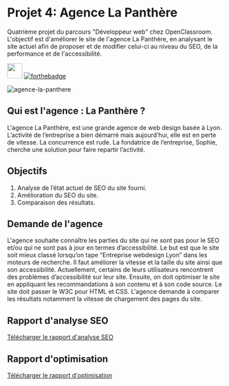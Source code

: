 # Projet 4: Agence La Panthère
Quatrième projet du parcours "Développeur web" chez OpenClassroom. L'objectif est d'améliorer le site de l'agence La Panthère, en analysant le site actuel afin de proposer et de modifier celui-ci au niveau du SEO, de la performance et de l'accessibilité. 

<img src="https://user-images.githubusercontent.com/98737248/217820102-740f89af-091a-4f3d-98ec-e1945db85bd3.svg" style="height:35px;"> [![forthebadge](https://forthebadge.com/images/badges/powered-by-coffee.svg)](https://forthebadge.com)

![agence-la-panthere](https://user-images.githubusercontent.com/98737248/217819401-d55df576-8b36-4faf-9951-6ac00f07cf95.jpg)

## Qui est l'agence : La Panthère ?
L'agence La Panthère, est une grande agence de web design basée à Lyon. L’activité de l’entreprise a bien démarré mais aujourd’hui, elle est en perte de vitesse. La concurrence est rude. La fondatrice de l’entreprise, Sophie, cherche une solution pour faire repartir l’activité.

## Objectifs
1. Analyse de l’état actuel de SEO du site fourni.
2. Amélioration du SEO du site.
3. Comparaison des résultats.

## Demande de l'agence
L'agence souhaite connaître les parties du site qui ne sont pas pour le SEO et/ou qui ne sont pas à jour en termes d’accessibilité. Le but est que le site soit mieux classé lorsqu’on tape “Entreprise webdesign Lyon” dans les moteurs de recherche. Il faut améliorer la vitesse et la taille du site ainsi que son accessibilité. Actuellement, certains de leurs utilisateurs rencontrent des problèmes d’accessibilité sur leur site. Ensuite, on doit optimiser le site en appliquant les recommandations à son contenu et à son code source. Le site doit passer le W3C pour HTML et CSS. L'agence demande à comparer les résultats notamment la vitesse de chargement des pages du site.

## Rapport d'analyse SEO
<a href="">Télécharger le rapport d'analyse SEO</a>

## Rapport d'optimisation
<a href="">Télécharger le rapport d'optimisation</a>


